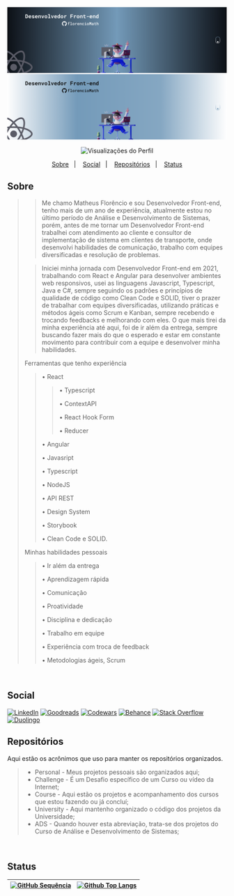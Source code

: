 <img src="readmeFiles/github-dark-mode.png?raw=true#gh-dark-mode-only">
<img src="readmeFiles/github-light-mode.png?raw=true#gh-light-mode-only">
<br />

<!-- Visualizações do Perfil -->
<div align="center" display="flex">

![Visualizações do Perfil](https://komarev.com/ghpvc/?username=florencioMath&style=for-the-badge&color=7AA3C2)
</div>


<!-- Atalhos -->
<p align="center">
  <a href="#sobre">Sobre</a>&nbsp;&nbsp;&nbsp;|&nbsp;&nbsp;&nbsp;
  <a href="#social">Social</a>&nbsp;&nbsp;&nbsp;|&nbsp;&nbsp;&nbsp;
  <a href="#repositórios">Repositórios</a>&nbsp;&nbsp;&nbsp;|&nbsp;&nbsp;&nbsp;
  <a href="#status">Status</a>
</p>

<!-- Sobre -->
## Sobre

>>Me chamo Matheus Florêncio e sou Desenvolvedor Front-end, tenho mais de um ano de experiência, atualmente estou no último período de Análise e Desenvolvimento de Sistemas, porém, antes de me tornar um Desenvolvedor Front-end trabalhei com atendimento ao cliente e consultor de implementação de sistema em clientes de transporte, onde desenvolvi habilidades de comunicação, trabalho com equipes diversificadas e resolução de problemas.
>
>>Iniciei minha jornada com Desenvolvedor Front-end em 2021, trabalhando com React e Angular para desenvolver ambientes web responsivos, usei as linguagens Javascript, Typescript, Java e C#, sempre seguindo os padrões e princípios de qualidade de código como Clean Code e SOLID, tiver o prazer de trabalhar com equipes diversificadas, utilizando práticas e métodos ágeis como Scrum e Kanban, sempre recebendo e trocando feedbacks e melhorando com eles. O que mais tirei da minha experiência até aqui, foi de ir além da entrega, sempre buscando fazer mais do que o esperado e estar em constante movimento para contribuir com a equipe e desenvolver minha habilidades.
>
>Ferramentas que tenho experiência
>>• React
>>
>>>• Typescript
>>>
>>>• ContextAPI
>>>
>>>• React Hook Form
>>>
>>>• Reducer
>>>
>>• Angular
>>
>>• Javasript
>>
>>• Typescript
>>
>>• NodeJS
>>
>>• API REST
>>
>>• Design System
>>
>>• Storybook
>>
>>• Clean Code e SOLID.
>
>Minhas habilidades pessoais
>
>>• Ir além da entrega
>>
>>• Aprendizagem rápida
>>
>>• Comunicação
>>
>>• Proatividade
>>
>>• Disciplina e dedicação
>>
>>• Trabalho em equipe
>>
>>• Experiência com troca de feedback
>>
>>• Metodologias ágeis, Scrum
<br />

<!-- Social -->
## Social

[![LinkedIn](https://img.shields.io/badge/LinkedIn-0077B5?style=for-the-badge&logo=linkedin&logoColor=white)](https://www.linkedin.com/in/florenciomath/)
[![Goodreads](https://img.shields.io/badge/Goodreads-372213?style=for-the-badge&logo=goodreads&logoColor=white)](https://www.goodreads.com/florenciomath)
[![Codewars](https://img.shields.io/badge/Codewars-B1361E?style=for-the-badge&logo=Codewars&logoColor=white)](https://www.codewars.com/users/florencioMath)
[![Behance](https://img.shields.io/badge/Behance-0054F7?style=for-the-badge&logo=behance&logoColor=white)](https://behance.net/florencioMatheus)
[![Stack Overflow](https://img.shields.io/badge/Stack_Overflow-FE7A16?style=for-the-badge&logo=stack-overflow&logoColor=white)](https://stackoverflow.com/users/16268941) 
[![Duolingo](https://img.shields.io/badge/Duolingo-58CC02?style=for-the-badge&logo=Duolingo&logoColor=white)](https://www.duolingo.com/profile/MathFlorencio)
<br />

<!-- Repositórios -->
 ## Repositórios
<p>Aqui estão os acrônimos que uso para manter os repositórios organizados.</p>

> - Personal - Meus projetos pessoais são organizados aqui;
> - Challenge - É um Desafio específico de um Curso ou vídeo da Internet;
> - Course - Aqui estão os projetos e acompanhamento dos cursos que estou fazendo ou já concluí;
> - University - Aqui mantenho organizado o código dos projetos da Universidade;
> - ADS - Quando houver esta abreviação, trata-se dos projetos do Curso de Análise e Desenvolvimento de Sistemas;
<br />

<!-- Status  -->
 ## Status

<div align="center" display="flex">

| [![GitHub Sequência](https://streak-stats.demolab.com?user=florenciomath&theme=transparent&hide_border=true&locale=pt_BR)](https://git.io/streak-stats) | [![Github Top Langs](https://github-readme-stats.vercel.app/api/top-langs/?username=florenciomath&layout=compact&theme=transparent&hide_border=True&line_height=20&PAT_1)](https://github.com/anuraghazra/github-readme-stats)  |
| ----------- | ----------- |

</div>
